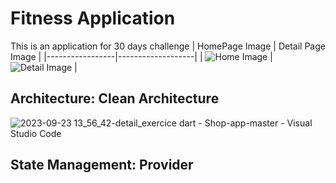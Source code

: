 # Fitness Application
This is an application for 30 days challenge 
| HomePage Image | Detail Page Image |
|-----------------|-------------------|
| ![Home Image](https://github.com/mohamedimem/fit-app/assets/78182552/7b78f31b-a79e-49af-9c91-a7340cc39f02) | ![Detail Image](https://github.com/mohamedimem/fit-app/assets/78182552/32bc2f5a-e32a-4880-a053-dc856f6b34ca) |

## Architecture: Clean Architecture
![2023-09-23 13_56_42-detail_exercice dart - Shop-app-master - Visual Studio Code](https://github.com/mohamedimem/fit-app/assets/78182552/9246ca9b-6d10-43c0-9e6b-9f9121c37771)
## State Management: Provider
